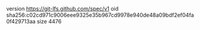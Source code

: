 version https://git-lfs.github.com/spec/v1
oid sha256:c02cd971c9006eee9325e35b967cd9978e940de48a09bdf2ef04fa0f429713aa
size 4476
